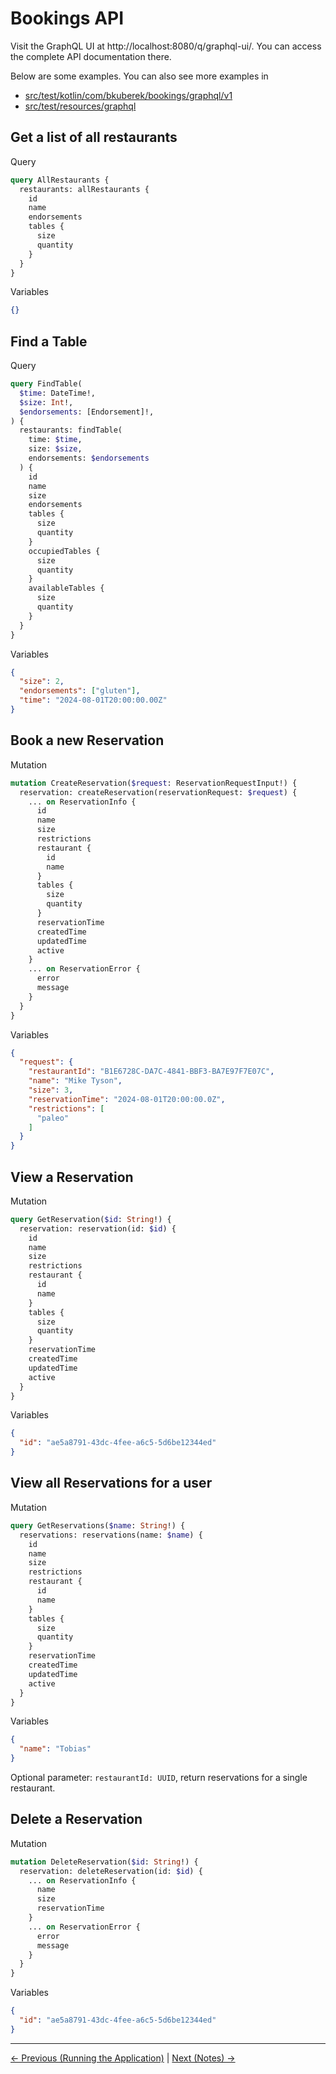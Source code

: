 # Bookings API

Visit the GraphQL UI at http://localhost:8080/q/graphql-ui/. 
You can access the complete API documentation there. 

Below are some examples. You can also see more examples in 

- [src/test/kotlin/com/bkuberek/bookings/graphql/v1](https://github.com/bkuberek/kotlin-quarkus-booking-service-demo/tree/main/src/test/kotlin/com/bkuberek/bookings/graphql/v1)
- [src/test/resources/graphql](https://github.com/bkuberek/kotlin-quarkus-booking-service-demo/tree/main/src/test/resources/graphql)

## Get a list of all restaurants

Query

```graphql
query AllRestaurants {
  restaurants: allRestaurants {
    id
    name
    endorsements
    tables {
      size
      quantity
    }
  }
}

```

Variables

```json
{}
```

## Find a Table

Query

```graphql
query FindTable(
  $time: DateTime!,
  $size: Int!,
  $endorsements: [Endorsement]!,
) {
  restaurants: findTable(
    time: $time,
    size: $size,
    endorsements: $endorsements
  ) {
    id
    name
    size
    endorsements
    tables {
      size
      quantity
    }
    occupiedTables {
      size
      quantity
    }
    availableTables {
      size
      quantity
    }
  }
}
```

Variables

```json
{
  "size": 2,
  "endorsements": ["gluten"],
  "time": "2024-08-01T20:00:00.00Z"
}
```

## Book a new Reservation

Mutation

```graphql
mutation CreateReservation($request: ReservationRequestInput!) {
  reservation: createReservation(reservationRequest: $request) {
    ... on ReservationInfo {
      id
      name
      size
      restrictions
      restaurant {
        id
        name
      }
      tables {
        size
        quantity
      }
      reservationTime
      createdTime
      updatedTime
      active
    }
    ... on ReservationError {
      error
      message
    }
  }
}
```

Variables

```json
{
  "request": {
    "restaurantId": "B1E6728C-DA7C-4841-BBF3-BA7E97F7E07C",
    "name": "Mike Tyson",
    "size": 3,
    "reservationTime": "2024-08-01T20:00:00.0Z",
    "restrictions": [
      "paleo"
    ]
  }
}
```

## View a Reservation

Mutation

```graphql
query GetReservation($id: String!) {
  reservation: reservation(id: $id) {
    id
    name
    size
    restrictions
    restaurant {
      id
      name
    }
    tables {
      size
      quantity
    }
    reservationTime
    createdTime
    updatedTime
    active
  }
}
```

Variables

```json
{
  "id": "ae5a8791-43dc-4fee-a6c5-5d6be12344ed"
}
```

## View all Reservations for a user

Mutation

```graphql
query GetReservations($name: String!) {
  reservations: reservations(name: $name) {
    id
    name
    size
    restrictions
    restaurant {
      id
      name
    }
    tables {
      size
      quantity
    }
    reservationTime
    createdTime
    updatedTime
    active
  }
}
```

Variables

```json
{
  "name": "Tobias"
}
```
Optional parameter: `restaurantId: UUID`, return reservations for a single restaurant.

## Delete a Reservation

Mutation

```graphql
mutation DeleteReservation($id: String!) {
  reservation: deleteReservation(id: $id) {
    ... on ReservationInfo {
      name
      size
      reservationTime
    }
    ... on ReservationError {
      error
      message
    }
  }
}
```

Variables

```json
{
  "id": "ae5a8791-43dc-4fee-a6c5-5d6be12344ed"
}
```


---

[<- Previous (Running the Application)](./running.md)
| [Next (Notes) ->](./notes.md)
